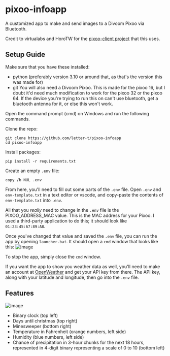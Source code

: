 # pixoo-infoapp
A customized app to make and send images to a Divoom Pixoo via Bluetooth.

Credit to virtualabs and HoroTW for the [pixoo-client project](https://github.com/virtualabs/pixoo-client) that this uses.

## Setup Guide
Make sure that you have these installed:
   - python (preferably version 3.10 or around that, as that's the version this was made for)
   - git
You will also need a Divoom Pixoo. This is made for the pixoo 16, but I doubt it'd need much modification to work for the pixoo 32 or the pixoo 64.
If the device you're trying to run this on can't use bluetooth, get a bluetooth antenna for it, or else this won't work.

Open the command prompt (cmd) on Windows and run the following commands.

Clone the repo:

```shell
git clone https://github.com/letter-t/pixoo-infoapp
cd pixoo-infoapp
```

Install packages:

```shell
pip install -r requirements.txt
```

Create an empty `.env` file:

```shell
copy /b NUL .env
```

From here, you'll need to fill out some parts of the `.env` file. Open `.env` and `env-template.txt` in a text editor or vscode, and copy-paste the contents of `env-template.txt` into `.env`.

All that you *really* need to change in the `.env` file is the PIXOO_ADDRESS_MAC value. This is the MAC address for your Pixoo. I used a third-party application to do this; it should look like `01:23:45:67:89:AB`.

Once you've changed that value and saved the `.env` file, you can run the app by opening `launcher.bat`. It should open a `cmd` window that looks like this: 
![image](https://github.com/letter-t/pixoo-infoapp/assets/83261720/827a88f2-d5d4-4297-8ebe-e4185c2164d8)

To stop the app, simply close the `cmd` window.

If you want the app to show you weather data as well, you'll need to make an account at [OpenWeather](openweathermap.org) and get your API key from there. The API key, along with your latitude and longitude, then go into the `.env` file.

## Features
![image](https://github.com/letter-t/pixoo-infoapp/assets/83261720/f14499da-b02e-4c43-ae61-22ef9dc6edd9)

- Binary clock (top left)
- Days until christmas (top right)
- Minesweeper (bottom right)
- Temperature in Fahrenheit (orange numbers, left side)
- Humidity (blue numbers, left side)
- Chance of precipitation in 3-hour chunks for the next 18 hours, represented in 4-digit binary representing a scale of 0 to 10 (bottom left)
